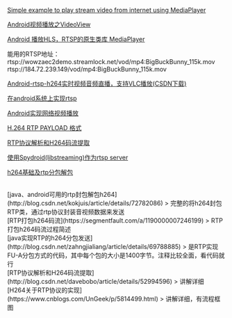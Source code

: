 
[Simple example to play stream video from internet using MediaPlayer](https://android-er.blogspot.jp/2013/05/simple-example-to-play-stream-video.html)


[Android视频播放之VideoView](https://www.cnblogs.com/tgyf/p/4700177.html)


[Android 播放HLS，RTSP的原生类库 MediaPlayer](http://www.jianshu.com/p/20426bd2618d)


能用的RTSP地址：
rtsp://wowzaec2demo.streamlock.net/vod/mp4:BigBuckBunny_115k.mov
rtsp://184.72.239.149/vod/mp4:BigBuckBunny_115k.mov


[Android-rtsp-h264实时视频音频直播，支持VLC播放(CSDN下载)](http://download.csdn.net/download/czaru1/9552127)


[在android系统上实现rtsp](http://hewwcn.farbox.com/post/tech/zai-androidxi-tong-shang-shi-xian-rtsp)


[Android实现网络视频播放](http://www.bijishequ.com/detail/474802?p=)


[H.264 RTP PAYLOAD 格式](http://www.cppblog.com/czanyou/archive/2009/12/25/67940.html)


[RTP协议解析和H264码流提取](http://blog.csdn.net/davebobo/article/details/52994596)


[使用Spydroid(libstreaming)作为rtsp server](http://blog.csdn.net/miller1026/article/details/50612156)


[h264基础及rtp分包解包](http://blog.csdn.net/machh/article/details/52165292)


<br>
[java、android可用的rtp封包解包h264](http://blog.csdn.net/kokjuis/article/details/72782086)
> 完整的将h264封包RTP类，通过rtp协议封装音视频数据来发送


<br>
[RTP打包h264码流](https://segmentfault.com/a/1190000007246199)
> RTP打包h264码流过程简述


<br>
[java实现RTP的h264分包发送](http://blog.csdn.net/zahngjialiang/article/details/69788885)
> 是RTP实现FU-A分包方式的代码，其中每个包的大小是1400字节。注释比较全面，看代码就行


<br>
[RTP协议解析和H264码流提取](http://blog.csdn.net/davebobo/article/details/52994596)
> 讲解详细


<br>
[H264关于RTP协议的实现](https://www.cnblogs.com/UnGeek/p/5814499.html)
> 讲解详细，有流程框图







<br>
<br>
<br>
<br>
<br>